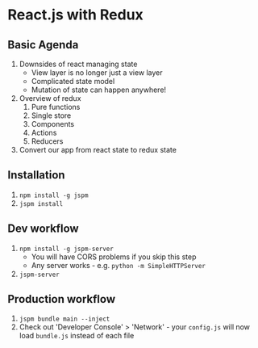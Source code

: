 # React.js with Redux

## Basic Agenda

1. Downsides of react managing state
    - View layer is no longer just a view layer
    - Complicated state model
    - Mutation of state can happen anywhere!
1. Overview of redux
    1. Pure functions
    1. Single store
    1. Components
    1. Actions
    1. Reducers
1. Convert our app from react state to redux state

## Installation

1. `npm install -g jspm`
1. `jspm install`

## Dev workflow

1. `npm install -g jspm-server`
    - You will have CORS problems if you skip this step
    - Any server works - e.g. `python -m SimpleHTTPServer`
1. `jspm-server`

## Production workflow

1. `jspm bundle main --inject`
1. Check out 'Developer Console' > 'Network' - your `config.js` will now load `bundle.js` instead of each file